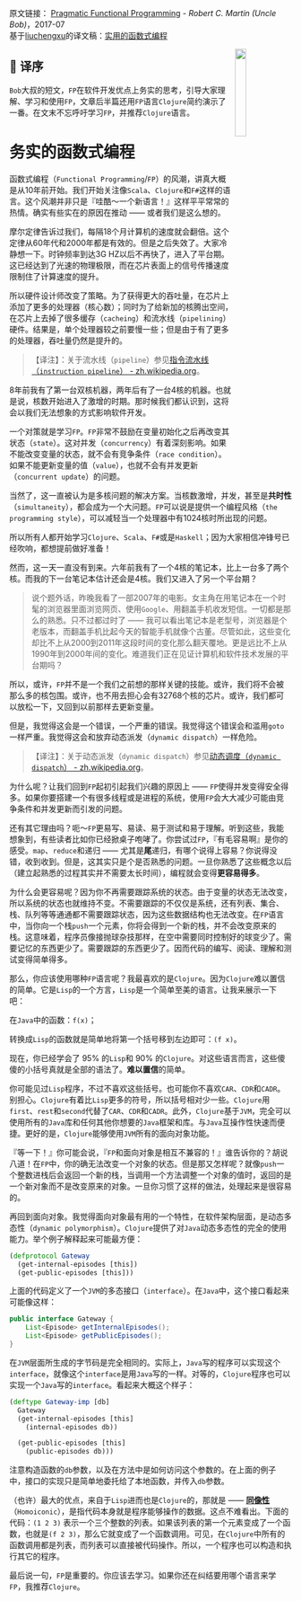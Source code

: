 原文链接： [Pragmatic Functional Programming](http://blog.cleancoder.com/uncle-bob/2017/07/11/PragmaticFunctionalProgramming.html) - _Robert C. Martin (Uncle Bob)_，2017-07  
基于[liuchengxu](https://www.jianshu.com/u/daf68451f175)的译文稿：[实用的函数式编程](https://www.jianshu.com/p/b14bdc4d1fd3)

<img src="clojure-logo.png" width="20%" align="right" >

## 🍎 译序

`Bob`大叔的短文，`FP`在软件开发优点上务实的思考，引导大家理解、学习和使用`FP`，文章后半篇还用`FP`语言`Clojure`简约演示了一番。在文末不忘呼吁学习`FP`，并推荐`Clojure`语言。

# 务实的函数式编程

函数式编程（`Functional Programming`/`FP`）的风潮，讲真大概是从10年前开始。我们开始关注像`Scala`、`Clojure`和`F#`这样的语言。这个风潮并非只是『哇酷～一个新语言！』这样平平常常的热情。确实有些实在的原因在推动 —— 或者我们是这么想的。

摩尔定律告诉过我们，每隔18个月计算机的速度就会翻倍。这个定律从60年代和2000年都是有效的。但是之后失效了。大家冷静想一下。时钟频率到达3G HZ以后不再快了，进入了平台期。这已经达到了光速的物理极限，而在芯片表面上的信号传播速度限制住了计算速度的提升。

所以硬件设计师改变了策略。为了获得更大的吞吐量，在芯片上添加了更多的处理器（核心数）；同时为了给新加的核腾出空间，在芯片上去掉了很多缓存（`cacheing`）和流水线（`pipelining`）硬件。结果是，单个处理器较之前要慢一些；但是由于有了更多的处理器，吞吐量仍然是提升的。

> 【译注】：关于流水线（`pipeline`）参见[指令流水线（`instruction pipeline`） - zh.wikipedia.org](https://zh.wikipedia.org/wiki/%E6%8C%87%E4%BB%A4%E7%AE%A1%E7%B7%9A%E5%8C%96)。

8年前我有了第一台双核机器，两年后有了一台4核的机器。也就是说，核数开始进入了激增的时期。那时候我们都认识到，这将会以我们无法想象的方式影响软件开发。

一个对策就是学习`FP`。`FP`非常不鼓励在变量初始化之后再改变其状态（`state`）。这对并发（`concurrency`）有着深刻影响。如果不能改变变量的状态，就不会有竞争条件（`race condition`）。如果不能更新变量的值（`value`），也就不会有并发更新（`concurrent update`）的问题。

当然了，这一直被认为是多核问题的解决方案。当核数激增，并发，甚至是**共时性**（`simultaneity`），都会成为一个大问题。`FP`可以说是提供一个编程风格（`the programming style`），可以减轻当一个处理器中有1024核时所出现的问题。

所以所有人都开始学习`Clojure`、`Scala`、`F#`或是`Haskell`；因为大家相信冲锋号已经吹响，都想提前做好准备！

然而，这一天一直没有到来。六年前我有了一个4核的笔记本，比上一台多了两个核。而我的下一台笔记本估计还会是4核。我们又进入了另一个平台期？

> 说个题外话，昨晚我看了一部2007年的电影。女主角在用笔记本在一个时髦的浏览器里面浏览网页、使用`Google`、用翻盖手机收发短信。一切都是那么的熟悉。只不过都过时了 —— 我可以看出笔记本是老型号，浏览器是个老版本，而翻盖手机比起今天的智能手机就像个古董。尽管如此，这些变化却比不上从2000到2011年这段时间的变化那么翻天覆地。更是远比不上从1990年到2000年间的变化。难道我们正在见证计算机和软件技术发展的平台期吗？

所以，或许，`FP`并不是一个我们之前想的那样关键的技能。或许，我们将不会被那么多的核包围。或许，也不用去担心会有32768个核的芯片。或许，我们都可以放松一下，又回到以前那样去更新变量。

但是，我觉得这会是一个错误，一个严重的错误。我觉得这个错误会和滥用`goto`一样严重。我觉得这会和放弃动态派发（`dynamic dispatch`）一样危险。

> 【译注】：关于动态派发（`dynamic dispatch`）参见[动态调度（`dynamic dispatch`） - zh.wikipedia.org](https://zh.wikipedia.org/wiki/%E5%8A%A8%E6%80%81%E8%B0%83%E5%BA%A6)。

为什么呢？让我们回到`FP`起初引起我们兴趣的原因上 —— `FP`使得并发变得安全得多。如果你要搭建一个有很多线程或是进程的系统，使用`FP`会大大减少可能由竞争条件和并发更新而引发的问题。

还有其它理由吗？呃～`FP`更易写、易读、易于测试和易于理解。听到这些，我能想象到，有些读者比如你已经掀桌子咆哮了。你尝试过`FP`，『有毛容易啊』是你的感受。`map`、`reduce`和递归 —— 尤其是**尾**递归，有哪个说得上容易？你说得没错，收到收到。但是，这其实只是个是否熟悉的问题。一旦你熟悉了这些概念以后（建立起熟悉的过程其实并不需要太长时间），编程就会变得**更容易得多**。

为什么会更容易呢？因为你不再需要跟踪系统的状态。由于变量的状态无法改变，所以系统的状态也就维持不变。不需要跟踪的不仅仅是系统，还有列表、集合、栈、队列等等通通都不需要跟踪状态，因为这些数据结构也无法改变。在`FP`语言中，当你向一个栈`push`一个元素，你将会得到一个新的栈，并不会改变原来的栈。这意味着，程序员像接抛球杂技那样，在空中需要同时控制好的球变少了。需要记忆的东西更少了。需要跟踪的东西更少了。因而代码的编写、阅读、理解和测试变得简单得多。

那么，你应该使用哪种`FP`语言呢？我最喜欢的是`Clojure`。因为`Clojure`难以置信的简单。它是`Lisp`的一个方言，`Lisp`是一个简单至美的语言。让我来展示一下吧：

在`Java`中的函数：`f(x)`；

转换成`Lisp`的函数就是简单地将第一个括号移到左边即可：`(f x)`。

现在，你已经学会了 95% 的`Lisp`和 90% 的`Clojure`。对这些语言而言，这些傻傻的小括号真就是全部的语法了。**难以置信**的简单。

你可能见过`Lisp`程序，不过不喜欢这些括号。也可能你不喜欢`CAR`、`CDR`和`CADR`。别担心。`Clojure`有着比`Lisp`更多的符号，所以括号相对少一些。`Clojure`用`first`、`rest`和`second`代替了`CAR`、`CDR`和`CADR`。此外，`Clojure`基于`JVM`，完全可以使用所有的`Java`库和任何其他你想要的`Java`框架和库。与`Java`互操作性快速而便捷。更好的是，`Clojure`能够使用`JVM`所有的面向对象功能。

『等一下！』你可能会说，『`FP`和面向对象是相互不兼容的！』谁告诉你的？胡说八道！在`FP`中，你的确无法改变一个对象的状态。但是那又怎样呢？就像`push`一个整数进栈后会返回一个新的栈，当调用一个方法调整一个对象的值时，返回的是一个新对象而不是改变原来的对象。一旦你习惯了这样的做法，处理起来是很容易的。

再回到面向对象。我觉得面向对象最有用的一个特性，在软件架构层面，是动态多态性（`dynamic polymorphism`）。`Clojure`提供了对`Java`动态多态性的完全的使用能力。举个例子解释起来可能最方便：

```clojure
(defprotocol Gateway
  (get-internal-episodes [this])
  (get-public-episodes [this]))
```

上面的代码定义了一个`JVM`的多态接口（`interface`）。在`Java`中，这个接口看起来可能像这样：

```java
public interface Gateway {
    List<Episode> getInternalEpisodes();
    List<Episode> getPublicEpisodes();
}
```

在`JVM`层面所生成的字节码是完全相同的。实际上，`Java`写的程序可以实现这个`interface`，就像这个`interface`是用`Java`写的一样。对等的，`Clojure`程序也可以实现一个`Java`写的`interface`。看起来大概这个样子：

```clojure
(deftype Gateway-imp [db]
  Gateway
  (get-internal-episodes [this]
    (internal-episodes db))

  (get-public-episodes [this]
    (public-episodes db)))
```

注意构造函数的`db`参数，以及在方法中是如何访问这个参数的。在上面的例子中，接口的实现只是简单地委托给了本地函数，并传入`db`参数。

（也许）最大的优点，来自于`Lisp`进而也是`Clojure`的，那就是 —— **[同像性](https://www.wikiwand.com/zh/%E5%90%8C%E5%83%8F%E6%80%A7)**（`Homoiconic`），是指代码本身就是程序能够操作的数据。这点不难看出。下面的代码：`(1 2 3)` 表示一个三个整数的列表。如果该列表的第一个元素变成了一个函数，也就是`(f 2 3)`，那么它就变成了一个函数调用。可见，在`Clojure`中所有的函数调用都是列表，而列表可以直接被代码操作。所以，一个程序也可以构造和执行其它的程序。

最后说一句，`FP`是重要的。你应该去学习。如果你还在纠结要用哪个语言来学`FP`，我推荐`Clojure`。
